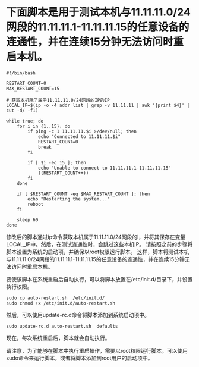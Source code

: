 # 下面脚本是用于测试本机与11.11.11.0/24网段的11.11.11.1-11.11.11.15的任意设备的连通性，并在连续15分钟无法访问时重启本机。
``` shell
#!/bin/bash

RESTART_COUNT=0
MAX_RESTART_COUNT=15

# 获取本机除了属于11.11.11.0/24网段的IP的IP
LOCAL_IP=$(ip -o -4 addr list | grep -v 11.11.11 | awk '{print $4}' | cut -d/ -f1)

while true; do
    for i in {1..15}; do
        if ping -c 1 11.11.11.$i >/dev/null; then
            echo "Connected to 11.11.11.$i"
            RESTART_COUNT=0
            break
        fi

        if [ $i -eq 15 ]; then
            echo "Unable to connect to 11.11.11.1-11.11.11.15"
            ((RESTART_COUNT++))
        fi
    done

    if [ $RESTART_COUNT -eq $MAX_RESTART_COUNT ]; then
        echo "Restarting the system..."
        reboot
    fi

    sleep 60
done

```
修改后的脚本通过ip命令获取本机属于11.11.11.0/24网段的I，并将其保存在变量LOCAL_IP中。然后，在测试连通性时，会跳过这些本机IP。
请按照之前的步骤将脚本设置为系统的启动项，并确保以root权限运行脚本。
这样，脚本将测试本机与11.11.11.0/24网段的11.11.11.1-11.11.11.15的任意设备的连通性，并在连续15分钟无法访问时重启本机。

要使该脚本在系统重启后自动执行，可以将脚本放置在/etc/init.d/目录下，并设置执行权限。

``` shell
sudo cp auto-restart.sh  /etc/init.d/
sudo chmod +x /etc/init.d/auto-restart.sh 
```

然后，可以使用update-rc.d命令将脚本添加到系统启动项中。

``` shell
sudo update-rc.d auto-restart.sh  defaults
```
现在，每次系统重启后，脚本就会自动执行。


请注意，为了能够在脚本中执行重启操作，需要以root权限运行脚本。可以使用sudo命令来运行脚本，或者将脚本添加到root用户的启动项中。

